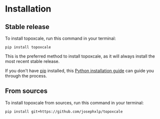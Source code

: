 # Installation

## Stable release

To install topoxcale, run this command in your terminal:

```
pip install topoxcale
```

This is the preferred method to install topoxcale, as it will always install the most recent stable release.

If you don't have [pip](https://pip.pypa.io) installed, this [Python installation guide](http://docs.python-guide.org/en/latest/starting/installation/) can guide you through the process.

## From sources

To install topoxcale from sources, run this command in your terminal:

```
pip install git+https://github.com/josephxlp/topoxcale
```
